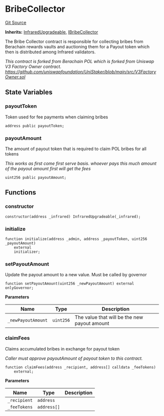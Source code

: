 # BribeCollector
[Git Source](https://github.com-infrared/infrared-dao/infrared-mono-repo/blob/1a33f96723b9edc4ba92aebe8d11b7108d5353c3/src/core/BribeCollector.sol)

**Inherits:**
[InfraredUpgradeable](/src/core/InfraredUpgradeable.sol/abstract.InfraredUpgradeable.md), [IBribeCollector](/src/interfaces/IBribeCollector.sol/interface.IBribeCollector.md)

The Bribe Collector contract is responsible for collecting bribes from Berachain rewards vaults and
auctioning them for a Payout token which then is distributed among Infrared validators.

*This contract is forked from Berachain POL which is forked from Uniswap V3 Factory Owner contract.
https://github.com/uniswapfoundation/UniStaker/blob/main/src/V3FactoryOwner.sol*


## State Variables
### payoutToken
Token used for fee payments when claiming bribes


```solidity
address public payoutToken;
```


### payoutAmount
The amount of payout token that is required to claim POL bribes for all tokens

*This works as first come first serve basis. whoever pays this much amount of the payout amount first will
get the fees*


```solidity
uint256 public payoutAmount;
```


## Functions
### constructor


```solidity
constructor(address _infrared) InfraredUpgradeable(_infrared);
```

### initialize


```solidity
function initialize(address _admin, address _payoutToken, uint256 _payoutAmount)
    external
    initializer;
```

### setPayoutAmount

Update the payout amount to a new value. Must be called by governor


```solidity
function setPayoutAmount(uint256 _newPayoutAmount) external onlyGovernor;
```
**Parameters**

|Name|Type|Description|
|----|----|-----------|
|`_newPayoutAmount`|`uint256`|The value that will be the new payout amount|


### claimFees

Claims accumulated bribes in exchange for payout token

*Caller must approve payoutAmount of payout token to this contract.*


```solidity
function claimFees(address _recipient, address[] calldata _feeTokens)
    external;
```
**Parameters**

|Name|Type|Description|
|----|----|-----------|
|`_recipient`|`address`||
|`_feeTokens`|`address[]`||


